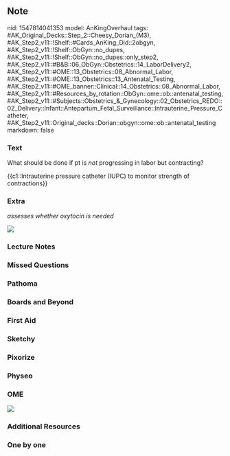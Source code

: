 ## Note
nid: 1547814041353
model: AnKingOverhaul
tags: #AK_Original_Decks::Step_2::Cheesy_Dorian_(M3), #AK_Step2_v11::!Shelf::#Cards_AnKing_Did::2obgyn, #AK_Step2_v11::!Shelf::ObGyn::no_dupes, #AK_Step2_v11::!Shelf::ObGyn::no_dupes::only_step2, #AK_Step2_v11::#B&B::06_ObGyn::Obstetrics::14_LaborDelivery2, #AK_Step2_v11::#OME::13_Obstetrics::08_Abnormal_Labor, #AK_Step2_v11::#OME::13_Obstetrics::13_Antenatal_Testing, #AK_Step2_v11::#OME_banner::Clinical::14_Obstetrics::08_Abnormal_Labor, #AK_Step2_v11::#Resources_by_rotation::ObGyn::ome::ob::antenatal_testing, #AK_Step2_v11::#Subjects::Obstetrics_&_Gynecology::02_Obstetrics_REDO::02_Delivery::Infant::Antepartum_Fetal_Surveillance::Intrauterine_Pressure_Catheter, #AK_Step2_v11::Original_decks::Dorian::obgyn::ome::ob::antenatal_testing
markdown: false

### Text
What should be done if pt is <i>not</i> progressing in labor but
contracting?
<div>
  {{c1::Intrauterine pressure catheter (IUPC) to monitor strength
  of contractions}}
</div>

### Extra
<i>assesses whether oxytocin is needed</i>
<div><img src="Internal-fetal-monitoring.jpg"></div>

### Lecture Notes


### Missed Questions


### Pathoma


### Boards and Beyond


### First Aid


### Sketchy


### Pixorize


### Physeo


### OME
<div class="ome-widget">
  <a href=
  "https://onlinemeded.org/spa/obstetrics/abnormal-labor/acquire?ref=anki">
  <img src="_OME_AnkiFlashcards_Lesson_2.png"></a>
</div>

### Additional Resources


### One by one

